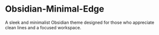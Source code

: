 # Obsidian-Minimal-Edge

A sleek and minimalist Obsidian theme designed for those who appreciate clean lines and a focused workspace.








